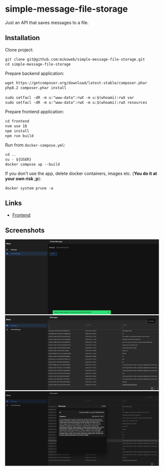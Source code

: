 #  simple-message-file-storage

Just an API that saves messages to a file.

## Installation

Clone project:

    git clone git@github.com:mikoweb/simple-message-file-storage.git
    cd simple-message-file-storage

Prepare backend application:

    wget https://getcomposer.org/download/latest-stable/composer.phar
    php8.2 composer.phar install

    sudo setfacl -dR -m u:"www-data":rwX -m u:$(whoami):rwX var
    sudo setfacl -dR -m u:"www-data":rwX -m u:$(whoami):rwX resources

Prepare frontend application:

    cd frontend
    nvm use 18
    npm install
    npm run build

Run from `docker-compose.yml`:

    cd ..
    su - ${USER}
    docker compose up --build

If you don't use the app, delete docker containers, images etc. (**You do it at your own risk ;p**):

    docker system prune -a

## Links

* [Frontend](./frontend/README.md)

## Screenshots

![image 1](./docs/image-01.png)
![image 2](./docs/image-02.png)
![image 3](./docs/image-03.png)
